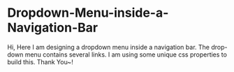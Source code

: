 # Dropdown-Menu-inside-a-Navigation-Bar

Hi, Here I am designing a dropdown menu inside a navigation bar. The drop-down menu contains several links. I am using some unique css properties to build this. 
Thank You~!
